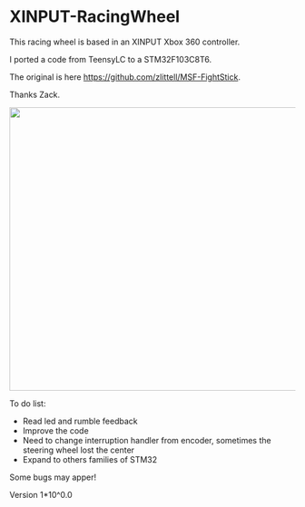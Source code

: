 # XINPUT-RacingWheel

This racing wheel is based in an XINPUT Xbox 360 controller.

I ported a code from TeensyLC to a STM32F103C8T6.

The original is here https://github.com/zlittell/MSF-FightStick.

Thanks Zack.

<img src="https://cloud.githubusercontent.com/assets/17488425/22621683/a518770a-eb10-11e6-9fed-834b1cdd1bd9.JPG" width="600px" height="500px" />


To do list:
* Read led and rumble feedback
* Improve the code
* Need to change interruption handler from encoder, sometimes the steering wheel lost the center
* Expand to others families of STM32

Some bugs may apper!

Version 1*10^0.0
